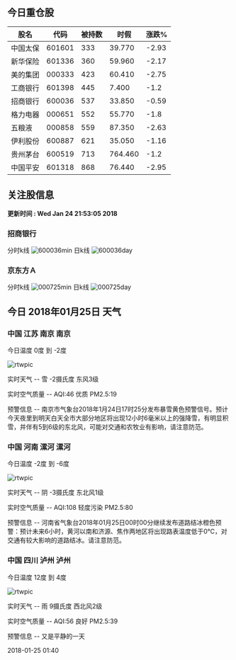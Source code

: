 
## 今日重仓股 

|股名|代码|被持数|时假|涨跌%|
|---|---|---|---|---|
|中国太保|601601|333|39.770|-2.93|
|新华保险|601336|360|59.960|-2.17|
|美的集团|000333|423|60.410|-2.75|
|工商银行|601398|445|7.400|-1.2|
|招商银行|600036|537|33.850|-0.59|
|格力电器|000651|552|55.770|-1.8|
|五粮液|000858|559|87.350|-2.63|
|伊利股份|600887|621|35.050|-1.16|
|贵州茅台|600519|713|764.460|-1.2|
|中国平安|601318|868|76.440|-2.95|

## 关注股信息
**更新时间 : Wed Jan 24 21:53:05 2018**
### 招商银行 
分时k线
![600036min](http://image.sinajs.cn/newchart/min/n/sh600036.gif)
日k线
![600036day](http://image.sinajs.cn/newchart/daily/n/sh600036.gif)

### 京东方Ａ 
分时k线
![000725min](http://image.sinajs.cn/newchart/min/n/sz000725.gif)
日k线
![000725day](http://image.sinajs.cn/newchart/daily/n/sz000725.gif)
## 今日 2018年01月25日 天气
### 中国 江苏 南京 南京

今日温度 0度 到 -2度

![rtwpic](http://app1.showapi.com/weather/icon/night/302.png)

实时天气 -- 雪 -2摄氏度 东风3级

实时空气质量 -- AQI:46 优质 PM2.5:19

预警信息 -- 南京市气象台2018年1月24日17时25分发布暴雪黄色预警信号。预计今天夜里到明天白天全市大部分地区将出现12小时6毫米以上的强降雪，有明显积雪，并伴有5到6级的东北风，可能对交通和农牧业有影响，请注意防范。
    
### 中国 河南 漯河 漯河

今日温度 -2度 到 -6度

![rtwpic](http://app1.showapi.com/weather/icon/night/02.png)

实时天气 -- 阴 -3摄氏度 东北风1级

实时空气质量 -- AQI:108 轻度污染 PM2.5:80

预警信息 -- 河南省气象台2018年01月25日00时00分继续发布道路结冰橙色预警：预计未来6小时，黄河以南和济源、焦作两地区将出现路表温度低于0℃，对交通有较大影响的道路结冰。请注意防范。
    
### 中国 四川 泸州 泸州

今日温度 12度 到 4度

![rtwpic](http://app1.showapi.com/weather/icon/night/301.png)

实时天气 -- 雨 9摄氏度 西北风2级

实时空气质量 -- AQI:56 良好 PM2.5:39

预警信息 -- 又是平静的一天
    
2018-01-25 01:40